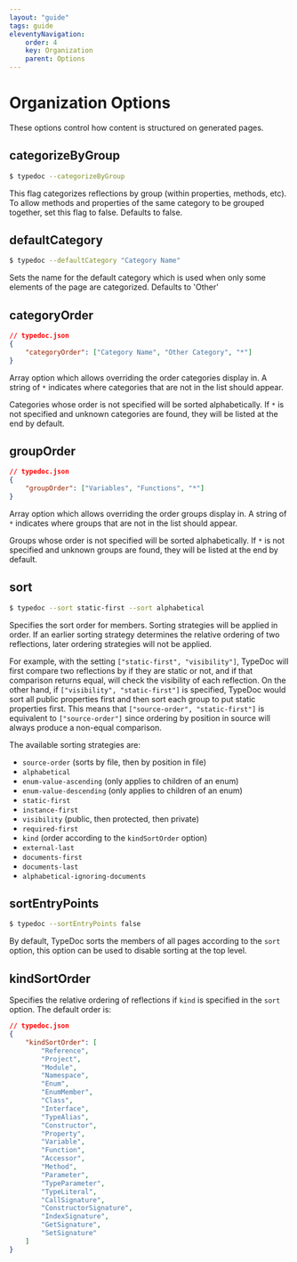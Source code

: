 ```yaml
---
layout: "guide"
tags: guide
eleventyNavigation:
    order: 4
    key: Organization
    parent: Options
---
```


# Organization Options

These options control how content is structured on generated pages.

## categorizeByGroup

```bash
$ typedoc --categorizeByGroup
```

This flag categorizes reflections by group (within properties, methods, etc).
To allow methods and properties of the same category to be grouped together, set this flag to false.
Defaults to false.

## defaultCategory

```bash
$ typedoc --defaultCategory "Category Name"
```

Sets the name for the default category which is used when only some elements of the page are categorized.
Defaults to 'Other'

## categoryOrder

```json
// typedoc.json
{
    "categoryOrder": ["Category Name", "Other Category", "*"]
}
```

Array option which allows overriding the order categories display in. A string of `*` indicates where categories that are not in the list should appear.

Categories whose order is not specified will be sorted alphabetically. If `*` is not specified and unknown categories are found, they will be listed at the end by default.

## groupOrder

```json
// typedoc.json
{
    "groupOrder": ["Variables", "Functions", "*"]
}
```

Array option which allows overriding the order groups display in. A string of `*` indicates where groups that are not in the list should appear.

Groups whose order is not specified will be sorted alphabetically. If `*` is not specified and unknown groups are found, they will be listed at the end by default.

## sort

```bash
$ typedoc --sort static-first --sort alphabetical
```

Specifies the sort order for members. Sorting strategies will be applied in order.
If an earlier sorting strategy determines the relative ordering of two reflections, later
ordering strategies will not be applied.

For example, with the setting `["static-first", "visibility"]`, TypeDoc will first compare two
reflections by if they are static or not, and if that comparison returns equal, will check the
visibility of each reflection. On the other hand, if `["visibility", "static-first"]` is specified,
TypeDoc would sort all public properties first and then sort each group to put static properties first.
This means that `["source-order", "static-first"]` is equivalent to `["source-order"]` since ordering
by position in source will always produce a non-equal comparison.

The available sorting strategies are:

-   `source-order` (sorts by file, then by position in file)
-   `alphabetical`
-   `enum-value-ascending` (only applies to children of an enum)
-   `enum-value-descending` (only applies to children of an enum)
-   `static-first`
-   `instance-first`
-   `visibility` (public, then protected, then private)
-   `required-first`
-   `kind` (order according to the `kindSortOrder` option)
-   `external-last`
-   `documents-first`
-   `documents-last`
-   `alphabetical-ignoring-documents`

## sortEntryPoints

```bash
$ typedoc --sortEntryPoints false
```

By default, TypeDoc sorts the members of all pages according to the `sort` option, this option can be
used to disable sorting at the top level.

## kindSortOrder

Specifies the relative ordering of reflections if `kind` is specified in the `sort` option. The default order is:

```json
// typedoc.json
{
    "kindSortOrder": [
        "Reference",
        "Project",
        "Module",
        "Namespace",
        "Enum",
        "EnumMember",
        "Class",
        "Interface",
        "TypeAlias",
        "Constructor",
        "Property",
        "Variable",
        "Function",
        "Accessor",
        "Method",
        "Parameter",
        "TypeParameter",
        "TypeLiteral",
        "CallSignature",
        "ConstructorSignature",
        "IndexSignature",
        "GetSignature",
        "SetSignature"
    ]
}
```
